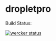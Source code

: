 dropletpro
==========
Build Status:

[![wercker status](https://app.wercker.com/status/bda915d4ab75959a29ce4f2fd137682c/m "wercker status")](https://app.wercker.com/project/bykey/bda915d4ab75959a29ce4f2fd137682c)
